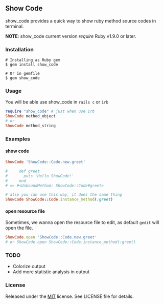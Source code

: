 ## Show Code ##

show_code provides a quick way to show ruby method source codes in terminal.

__NOTE__: show_code current version *require* Ruby v1.9.0 or later.

### Installation ###
    # Installing as Ruby gem
    $ gem install show_code

    # Or in gemfile
    $ gem show_code

### Usage ###
You will be able use show_code in `rails c` or `irb`

```ruby
require "show_code" # just when use irb
ShowCode method_object
# or
ShowCode method_string
```

### Examples ###

#### show code
```ruby
ShowCode 'ShowCode::Code.new.greet'

#     def greet
#       puts 'Hello ShowCode!'
#     end
# => #<UnboundMethod: ShowCode::Code#greet>

# also you can use this way, it does the same thing
ShowCode ShowCode::Code.instance_method(:greet)

```
#### open resource file
Sometimes, we wanna open the resource file to edit, as default `gedit` will open the file.

```ruby
ShowCode.open 'ShowCode::Code.new.greet'
# or ShowCode.open ShowCode::Code.instance_method(:greet)
```

### TODO ###
- Colorize output
- Add more statistic analysis in output

### License ###
Released under the [MIT](http://opensource.org/licenses/MIT) license. See LICENSE file for details.

